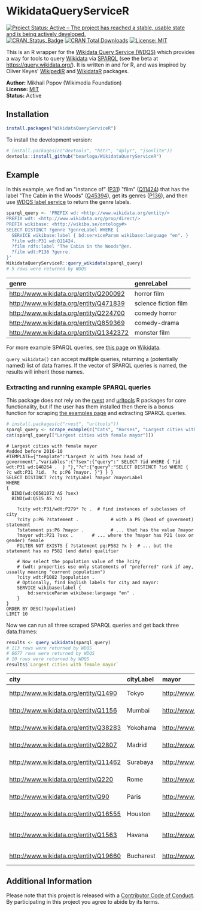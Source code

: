 # WikidataQueryServiceR

[![Project Status: Active – The project has reached a stable, usable state and is being actively developed.](http://www.repostatus.org/badges/latest/active.svg)](http://www.repostatus.org/#active)
[![CRAN_Status_Badge](http://www.r-pkg.org/badges/version/WikidataQueryServiceR)](https://cran.r-project.org/package=WikidataQueryServiceR)
[![CRAN Total Downloads](https://cranlogs.r-pkg.org/badges/grand-total/WikidataQueryServiceR)](https://cran.r-project.org/package=WikidataQueryServiceR)
[![License: MIT](https://img.shields.io/badge/license-MIT-blue.svg)](https://opensource.org/licenses/MIT)

This is an R wrapper for the [Wikidata Query Service (WDQS)](https://www.mediawiki.org/wiki/Wikidata_query_service) which provides a way for tools to query [Wikidata](https://www.wikidata.org/wiki/Wikidata:Main_Page) via [SPARQL](https://en.wikipedia.org/wiki/SPARQL) (see the beta at https://query.wikidata.org/). It is written in and for R, and was inspired by Oliver Keyes' [WikipediR](https://github.com/Ironholds/WikipediR) and [WikidataR](https://github.com/Ironholds/WikidataR) packages.

__Author:__ Mikhail Popov (Wikimedia Foundation)<br/> 
__License:__ [MIT](http://opensource.org/licenses/MIT)<br/>
__Status:__ Active

## Installation

```R
install.packages("WikidataQueryServiceR")
```
    
To install the development version:

```R
# install.packages(c("devtools", "httr", "dplyr", "jsonlite"))
devtools::install_github("bearloga/WikidataQueryServiceR")
```

## Example

In this example, we find an "instance of" ([P31](https://www.wikidata.org/wiki/Property:P31)) "film" ([Q11424](https://www.wikidata.org/wiki/Q11424)) that has the label "The Cabin in the Woods" ([Q45394](https://www.wikidata.org/wiki/Q45394)), get its genres ([P136](https://www.wikidata.org/wiki/Property:P136)), and then use [WDQS label service](https://www.mediawiki.org/wiki/Wikidata_query_service/User_Manual#Label_service) to return the genre labels.

```R
sparql_query <- 'PREFIX wd: <http://www.wikidata.org/entity/>
PREFIX wdt: <http://www.wikidata.org/prop/direct/>
PREFIX wikibase: <http://wikiba.se/ontology#>
SELECT DISTINCT ?genre ?genreLabel WHERE {
  SERVICE wikibase:label { bd:serviceParam wikibase:language "en". }
  ?film wdt:P31 wd:Q11424.
  ?film rdfs:label "The Cabin in the Woods"@en.
  ?film wdt:P136 ?genre.
}'
WikidataQueryServiceR::query_wikidata(sparql_query)
# 5 rows were returned by WDQS
```

|genre                                   |genreLabel           |
|:---------------------------------------|:--------------------|
|http://www.wikidata.org/entity/Q200092  |horror film          |
|http://www.wikidata.org/entity/Q471839  |science fiction film |
|http://www.wikidata.org/entity/Q224700  |comedy horror        |
|http://www.wikidata.org/entity/Q859369  |comedy-drama         |
|http://www.wikidata.org/entity/Q1342372 |monster film         |

For more example SPARQL queries, see [this page](https://www.wikidata.org/wiki/Wikidata:SPARQL_query_service/queries/examples) on [Wikidata](https://www.wikidata.org/wiki/Wikidata:Main_Page).

`query_wikidata()` can accept multiple queries, returning a (potentially named) list of data frames. If the vector of SPARQL queries is named, the results will inherit those names.

### Extracting and running example SPARQL queries

This package does not rely on the [rvest](https://cran.r-project.org/package=rvest) and [urltools](https://cran.r-project.org/package=urltools) R packages for core functionality, but if the user has them installed then there is a bonus function for scraping [the examples page](https://www.wikidata.org/wiki/Wikidata:SPARQL_query_service/queries/examples) and extracting SPARQL queries.

```R
# install.packages(c("rvest", "urltools"))
sparql_query <- scrape_example(c("Cats", "Horses", "Largest cities with female mayor"))
cat(sparql_query[["Largest cities with female mayor"]])
```

```SPARQL
# Largest cities with female mayor
#added before 2016-10
#TEMPLATE={"template":"Largest ?c with ?sex head of government","variables":{"?sex":{"query":" SELECT ?id WHERE { ?id wdt:P31 wd:Q48264 .  } "},"?c":{"query":"SELECT DISTINCT ?id WHERE {  ?c wdt:P31 ?id.  ?c p:P6 ?mayor. }"} } }
SELECT DISTINCT ?city ?cityLabel ?mayor ?mayorLabel 
WHERE 
{
  BIND(wd:Q6581072 AS ?sex)
  BIND(wd:Q515 AS ?c)

	?city wdt:P31/wdt:P279* ?c .  # find instances of subclasses of city
	?city p:P6 ?statement .            # with a P6 (head of goverment) statement
	?statement ps:P6 ?mayor .          # ... that has the value ?mayor
	?mayor wdt:P21 ?sex .       # ... where the ?mayor has P21 (sex or gender) female
	FILTER NOT EXISTS { ?statement pq:P582 ?x }  # ... but the statement has no P582 (end date) qualifier
	 
	# Now select the population value of the ?city
	# (wdt: properties use only statements of "preferred" rank if any, usually meaning "current population")
	?city wdt:P1082 ?population .
	# Optionally, find English labels for city and mayor:
	SERVICE wikibase:label {
		bd:serviceParam wikibase:language "en" .
	}
}
ORDER BY DESC(?population)
LIMIT 10
```

Now we can run all three scraped SPARQL queries and get back three data.frames:

```R
results <- query_wikidata(sparql_query)
# 113 rows were returned by WDQS
# 6677 rows were returned by WDQS
# 10 rows were returned by WDQS
results$`Largest cities with female mayor`
```

|city                                  |cityLabel |mayor                                    |mayorLabel             |
|:-------------------------------------|:---------|:----------------------------------------|:----------------------|
|http://www.wikidata.org/entity/Q1490  |Tokyo     |http://www.wikidata.org/entity/Q261703   |Yuriko Koike           |
|http://www.wikidata.org/entity/Q1156  |Mumbai    |http://www.wikidata.org/entity/Q18218029 |Snehal Ambekar         |
|http://www.wikidata.org/entity/Q38283 |Yokohama  |http://www.wikidata.org/entity/Q529363   |Fumiko Hayashi         |
|http://www.wikidata.org/entity/Q2807  |Madrid    |http://www.wikidata.org/entity/Q19592761 |Manuela Carmena        |
|http://www.wikidata.org/entity/Q11462 |Surabaya  |http://www.wikidata.org/entity/Q12522317 |Tri Rismaharini        |
|http://www.wikidata.org/entity/Q220   |Rome      |http://www.wikidata.org/entity/Q23766020 |Virginia Raggi         |
|http://www.wikidata.org/entity/Q90    |Paris     |http://www.wikidata.org/entity/Q2851133  |Anne Hidalgo           |
|http://www.wikidata.org/entity/Q16555 |Houston   |http://www.wikidata.org/entity/Q213847   |Annise Parker          |
|http://www.wikidata.org/entity/Q1563  |Havana    |http://www.wikidata.org/entity/Q6774124  |Marta Hernández Romero |
|http://www.wikidata.org/entity/Q19660 |Bucharest |http://www.wikidata.org/entity/Q16593781 |Gabriela Fireaa        |

## Additional Information

Please note that this project is released with a [Contributor Code of Conduct](https://github.com/bearloga/WikidataQueryServiceR/blob/master/CONDUCT.md). By participating in this project you agree to abide by its terms.
